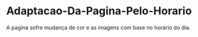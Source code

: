 # Adaptacao-Da-Pagina-Pelo-Horario
A pagina sofre mudança de cor e as imagens com base no horário do dia.
